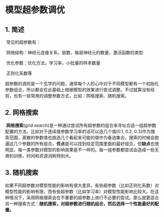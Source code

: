 # 模型超参数调优

## **1. 简述**

​	常见的超参数有：

​			网络结构：神经元连接关系，层数，每层神经元的数量，激活函数的类型

​			优化参数：优化方法，学习率，小批量的样本数量

​			正则化系数等

​	超参数的调优是一个玄学的问题，通常每个人的心中对于不同模型都有一个初始化参数组合，所以都会在此基础上根据模型的效果进行尝试调整。不过就算没有经验，也有一些常用的调整参数方式，比如：网格搜索、随机搜索。



## **2. 网格搜索**

​		**网格搜索**(grid search)是一种通过尝试所有超参数的组合来寻址合适一组超参数配置的方法。比如对于连续值参数学习率的话可以选几个值[0.1, 0.2, 0.3]作为搜索范围，离散的参数值也挑选几个看起来可能的值作为备选集合。搜索的时候会跑遍这几个参数的所有组合。**优点**是可以找到给定范围里面的最好组合，但**缺点**也很明显，每一类参数对模型的影响效果是不一样的。每一组参数都尝试会造成一些无用的训练，时间和资源消耗特别大。



## **3. 随机搜索**

​		如果不同超参数对模型性能的影响有很大差异。有些超参数（比如正则化系数）对模型性能的影响有限，而有些超参数（比如学习率）对模型性能影响比较大。在这种情况下，采用网格搜索会在不重要的超参数上进行不必要的尝试。那么就更适合另一种搜索方式：**随机搜索，对超参数进行随机组合，然后选择一个性能最好的配置。**